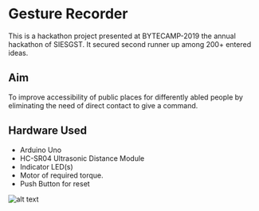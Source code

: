 # Gesture Recorder
This is a hackathon project presented at BYTECAMP-2019 the annual hackathon of SIESGST. It secured second runner up among 200+ entered ideas.

## Aim
To improve accessibility of public places for differently abled people by eliminating the need of direct contact to give a command.

## Hardware Used
- Arduino Uno
- HC-SR04 Ultrasonic Distance Module
- Indicator LED(s)
- Motor of required torque.
- Push Button for reset

![alt text](https://github.com/sneaky-beaver/Arduino-Projects/blob/master/Gesture_hack/image.jpg)

 
